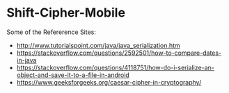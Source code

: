 # Shift-Cipher-Mobile





Some of the Refererence Sites:
- http://www.tutorialspoint.com/java/java_serialization.htm
- https://stackoverflow.com/questions/2592501/how-to-compare-dates-in-java
- https://stackoverflow.com/questions/4118751/how-do-i-serialize-an-object-and-save-it-to-a-file-in-android
- https://www.geeksforgeeks.org/caesar-cipher-in-cryptography/ 
